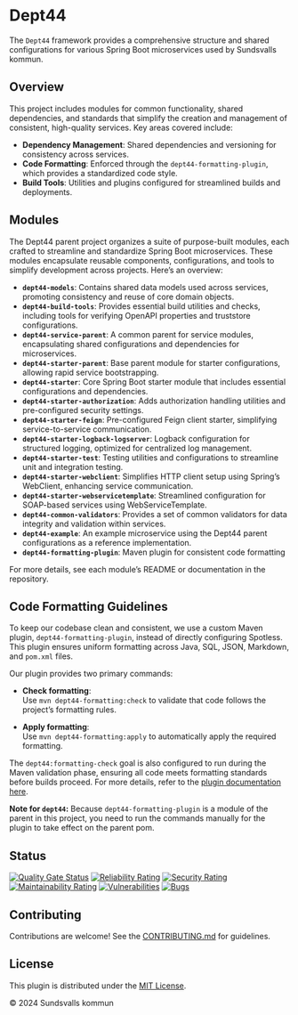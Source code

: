 # Dept44

The `Dept44` framework provides a comprehensive structure and shared configurations for various Spring Boot microservices used by Sundsvalls kommun.

## Overview

This project includes modules for common functionality, shared dependencies, and standards that simplify the creation and management of consistent, high-quality services. Key areas covered include:

- **Dependency Management**: Shared dependencies and versioning for consistency across services.
- **Code Formatting**: Enforced through the `dept44-formatting-plugin`, which provides a standardized code style.
- **Build Tools**: Utilities and plugins configured for streamlined builds and deployments.

## Modules

The Dept44 parent project organizes a suite of purpose-built modules, each crafted to streamline and standardize Spring Boot microservices. These modules encapsulate reusable components, configurations, and tools to simplify development across projects. Here’s an overview:

- **`dept44-models`**: Contains shared data models used across services, promoting consistency and reuse of core domain objects.
- **`dept44-build-tools`**: Provides essential build utilities and checks, including tools for verifying OpenAPI properties and truststore configurations.
- **`dept44-service-parent`**: A common parent for service modules, encapsulating shared configurations and dependencies for microservices.
- **`dept44-starter-parent`**: Base parent module for starter configurations, allowing rapid service bootstrapping.
- **`dept44-starter`**: Core Spring Boot starter module that includes essential configurations and dependencies.
- **`dept44-starter-authorization`**: Adds authorization handling utilities and pre-configured security settings.
- **`dept44-starter-feign`**: Pre-configured Feign client starter, simplifying service-to-service communication.
- **`dept44-starter-logback-logserver`**: Logback configuration for structured logging, optimized for centralized log management.
- **`dept44-starter-test`**: Testing utilities and configurations to streamline unit and integration testing.
- **`dept44-starter-webclient`**: Simplifies HTTP client setup using Spring’s WebClient, enhancing service communication.
- **`dept44-starter-webservicetemplate`**: Streamlined configuration for SOAP-based services using WebServiceTemplate.
- **`dept44-common-validators`**: Provides a set of common validators for data integrity and validation within services.
- **`dept44-example`**: An example microservice using the Dept44 parent configurations as a reference implementation.
- **`dept44-formatting-plugin`**: Maven plugin for consistent code formatting

For more details, see each module’s README or documentation in the repository.

## Code Formatting Guidelines

To keep our codebase clean and consistent, we use a custom Maven plugin, `dept44-formatting-plugin`, instead of directly configuring Spotless. This plugin ensures uniform formatting across Java, SQL, JSON, Markdown, and `pom.xml` files.

Our plugin provides two primary commands:

- **Check formatting**:  
  Use `mvn dept44-formatting:check` to validate that code follows the project’s formatting rules.

- **Apply formatting**:  
  Use `mvn dept44-formatting:apply` to automatically apply the required formatting.

The `dept44:formatting-check` goal is also configured to run during the Maven validation phase, ensuring all code meets formatting standards before builds proceed.
For more details, refer to the [plugin documentation here](https://github.com/Sundsvallskommun/dept44/dept44-formatting-plugin/blob/main/README.md).

**Note for `dept44`:** Because `dept44-formatting-plugin` is a module of the parent in this project, you need to run the commands manually for the plugin to take effect on the parent pom.

## Status

[![Quality Gate Status](https://sonarcloud.io/api/project_badges/measure?project=Sundsvallskommun_dept44&metric=alert_status)](https://sonarcloud.io/summary/overall?id=Sundsvallskommun_dept44)
[![Reliability Rating](https://sonarcloud.io/api/project_badges/measure?project=Sundsvallskommun_dept44&metric=reliability_rating)](https://sonarcloud.io/summary/overall?id=Sundsvallskommun_dept44)
[![Security Rating](https://sonarcloud.io/api/project_badges/measure?project=Sundsvallskommun_dept44&metric=security_rating)](https://sonarcloud.io/summary/overall?id=Sundsvallskommun_dept44)
[![Maintainability Rating](https://sonarcloud.io/api/project_badges/measure?project=Sundsvallskommun_dept44&metric=sqale_rating)](https://sonarcloud.io/summary/overall?id=Sundsvallskommun_dept44)
[![Vulnerabilities](https://sonarcloud.io/api/project_badges/measure?project=Sundsvallskommun_dept44&metric=vulnerabilities)](https://sonarcloud.io/summary/overall?id=Sundsvallskommun_dept44)
[![Bugs](https://sonarcloud.io/api/project_badges/measure?project=Sundsvallskommun_dept44&metric=bugs)](https://sonarcloud.io/summary/overall?id=Sundsvallskommun_dept44)

## Contributing

Contributions are welcome! See the [CONTRIBUTING.md](https://github.com/Sundsvallskommun/.github/blob/main/.github/CONTRIBUTING.md) for guidelines.

## License

This plugin is distributed under the [MIT License](LICENSE).

© 2024 Sundsvalls kommun
